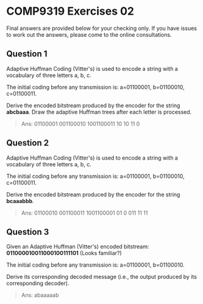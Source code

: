 # COMP9319 Exercises 02

Final answers are provided below for your checking only. If you have issues to work out the answers, please come to the online consultations.

## Question 1

Adaptive Huffman Coding (Vitter's) is used to encode a string with a vocabulary of three letters a, b, c.

The initial coding before any transmission is: a=01100001, b=01100010, c=01100011.

Derive the encoded bitstream produced by the encoder for the string **abcbaaa**. Draw the adaptive Huffman trees after each letter is processed.

>  Ans: 01100001 001100010 1001100011 10 10 11 0

## Question 2

Adaptive Huffman Coding (Vitter's) is used to encode a string with a vocabulary of three letters a, b, c.

The initial coding before any transmission is: a=01100001, b=01100010, c=01100011.

Derive the encoded bitstream produced by the encoder for the string **bcaaabbb**.

> Ans: 01100010 001100011 1001100001 01 0 011 11 11

## Question 3

Given an Adaptive Huffman (Vitter's) encoded bitstream: **011000010011000100111101** (Looks familiar?)

The initial coding before any transmission is: a=01100001, b=01100010.

Derive its corresponding decoded message (i.e., the output produced by its corresponding decoder).

> Ans: abaaaaab